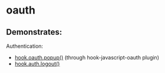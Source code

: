 oauth
===

Demonstrates:
---

Authentication:

- [hook.oauth.popup()](https://github.com/doubleleft/hook-javascript-oauth) (through hook-javascript-oauth plugin)
- [hook.auth.logout()](http://doubleleft.github.io/hook-javascript/classes/Hook.Auth.html#method_logout)

